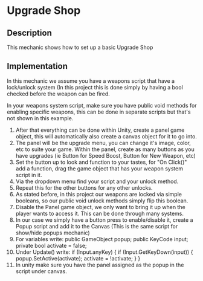 # Upgrade Shop
## Description
This mechanic shows how to set up a basic Upgrade Shop

## Implementation
In this mechanic we assume you have a weapons script that have a lock/unlock system (In this project this is done simply by having a bool checked before the weapon can be fired.

In your weapons system script, make sure you have public void methods for enabling specific weapons, this can be done in separate scripts but that's not shown in this example.

1. After that everything can be done within Unity, create a panel game object, this will automatically also create a canvas object for it to go into.
2. The panel will be the upgrade menu, you can change it's image, color, etc to suite your game. Within the panel, create as many buttons as you have upgrades (ie Button for Speed Boost, Button for New Weapon, etc)
3. Set the button up to look and function to your tastes, for "On Click()" add a function, drag the game object that has your weapon system script in it.
4. Via the dropdown menu find your script and your unlock method.
5. Repeat this for the other buttons for any other unlocks.
6. As stated before, in this project our weapons are locked via simple booleans, so our public void unlock methods simply flip this boolean.
7. Disable the Panel game object, we only want to bring it up when the player wants to access it. This can be done through many systems.
8. In our case we simply have a button press to enable/disable it, create a Popup script and add it to the Canvas (This is the same script for show/hide popups mechanic)
9. For variables write: 
    public GameObject popup;
    public KeyCode input;
    private bool activate = false;
10. Under Update() write:
if (Input.anyKey)
        {
            if (Input.GetKeyDown(input))
            {
                popup.SetActive(activate);
                activate = !activate;
            }
        }
11. In unity make sure you have the panel assigned as the popup in the script under canvas.